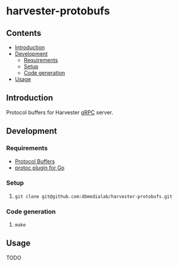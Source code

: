# harvester-protobufs

## Contents

* [Introduction](https://github.com/dbmedialab/harvester-protofbufs#introduction)
* [Development](https://github.com/dbmedialab/harvester-protofbufs#development)
    * [Requirements](https://github.com/dbmedialab/harvester-protofbufs#requirements)
    * [Setup](https://github.com/dbmedialab/harvester-protofbufs#setup)
    * [Code generation](https://github.com/dbmedialab/harvester-protobufs#code-generation)
* [Usage](https://github.com/dbmedialab/harvester-protofbufs#usage)

## Introduction

Protocol buffers for Harvester [gRPC](https://grpc.io) server.

## Development

### Requirements

* [Protocol Buffers](https://developers.google.com/protocol-buffers/)
* [protoc plugin for Go](https://github.com/golang/protobuf/)

### Setup

1. `git clone git@github.com:dbmedialab/harvester-protobufs.git`

### Code generation

1. `make`

## Usage

TODO

